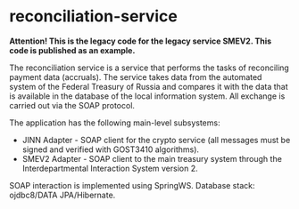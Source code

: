 # reconciliation-service

**Attention! This is the legacy code for the legacy service SMEV2. This code is published as an example.**

The reconciliation service is a service that performs the tasks of reconciling payment data (accruals). The service takes data from the automated system of the Federal Treasury of Russia and compares it with the data that is available in the database of the local information system. All exchange is carried out via the SOAP protocol.

The application has the following main-level subsystems:
 * JINN Adapter - SOAP client for the crypto service (all messages must be signed and verified with GOST3410 algorithms).
 * SMEV2 Adapter - SOAP client to the main treasury system through the Interdepartmental Interaction System version 2.

SOAP interaction is implemented using SpringWS. Database stack: ojdbc8/DATA JPA/Hibernate.
